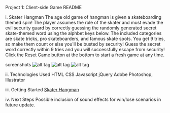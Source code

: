 Project 1: Client-side Game README

i. Skater Hangman
The age old game of hangman is given a skateboarding themed spin! The player assumes the role of the skater and must evade the evil security guard by correctly guessing the randomly generated secret skate-themed word using the alphbet keys below. The included categories are skate tricks, pro skateboarders, and famous skate spots. You get 9 tries, so make them count or else you'll be busted by security! Guess the secret word correctly within 9 tries and you will successfully escape from security! Click the Reset Game button at the bottom to start a fresh game at any time.

screenshots
![alt tag](http://i.imgur.com/8L1B5Pc.jpg "screenshot1")
![alt tag](http://i.imgur.com/rLspZ1t.jpg "screenshot2")
![alt tag](http://i.imgur.com/hCYTMAu.jpg "screenshot3")

ii. Technologies Used
HTML
CSS
Javascript
jQuery
Adobe Photoshop, Illustrator

iii. Getting Started
[Skater Hangman](https://quocbdo.github.io/hangman/)

iv. Next Steps
Possible inclusion of sound effects for win/lose scenarios in future update.